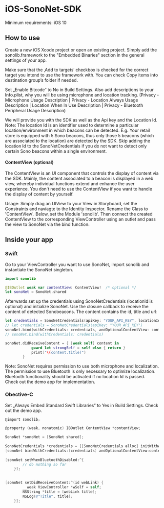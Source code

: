 # iOS-SonoNet-SDK

Minimum requirements: iOS 10

## How to use

Create a new iOS Xcode project or open an existing project. Simply add the sonolib.framework to the "Embedded Binaries" section in the general settings of your app.

Make sure that the ‚Add to targets‘ checkbox is checked for the correct target you intend to use the framework with. You can check Copy items into destination group’s folder if needed.

Set „Enable Bitcode“ to No in Build Settings.
Also add descriptions to your Info.plist, why you will be using microphone and location tracking.
(Privacy - Microphone Usage Description | Privacy - Location Always Usage Description | Location When In Use Description | Privacy - Bluetooth Peripheral Usage Description)

We will provide you with the SDK as well as the Api key and the Location Id. Note: The location Id is an identifier used to determine a particular location/environment in which beacons can be detected. E.g. Your retail store is equipped with 5 Sono beacons, thus only those 5 beacons (which are associated to the location) are detected by the SDK. Skip adding the location Id to the SonoNetCredentials if you do not want to detect only certain Sono beacons within a single environment.

#### ContentView (optional)
The ContentView is an UI component that controls the display of content via the SDK. Mainly, the content associated to a beacon is displayed in a web view, whereby individual functions extend and enhance the user experience. You don't need to use the ContentView if you want to handle the display of content by yourself.

Usage: Simply drag an UIView to your View in Storyboard, set the Constraints and naviagte to the Identity Inspector. Rename the Class to 'ContentView'. Below, set the Module 'sonolib'. Then connect the created ContentView to the corresponding ViewController using an outlet and pass the view to SonoNet via the bind function.


## Inside your app

### Swift

Go to your ViewController you want to use SonoNet, import sonolib and instantiate the SonoNet singleton.

```swift
import sonolib

@IBOutlet weak var contentView: ContentView!  /* optional */
let sonoNet = SonoNet.shared
```

Afterwards set up the credentials using SonoNetCredentials (locationId is optional) and initialize SonoNet. Use the closure callback to receive the content of detected Sonobeacons. The content contains the id, title and url:

```swift
let credentials = SonoNetCredentials(apiKey: "YOUR_API_KEY", locationId: "LOCATION_ID") /* REPLACE WITH YOUR CREDENTIALS */
// let credentials = SonoNetCredentials(apiKey: "YOUR_API_KEY")
sonoNet.bind(withCredentials: credentials, andOptionalContentView: contentView) /* optional */
// sonoNet.bind(withCredentials: credentials)

sonoNet.didReceiveContent = { [weak self] content in
            guard let strongSelf = self else { return }
            print("\(content.title)")
        }
```

Note: SonoNet requires permission to use both microphone and localization. The permission to use Bluetooth is only necessary to optimize localization. Bluetooth functionality should be activated if no location Id is passed. Check out the demo app for implementation.

### Obective-C

Set „Always Embed Standard Swift Libraries“ to Yes in Build Settings. Check out the demo app.

```objective-C
@import sonolib;

@property (weak, nonatomic) IBOutlet ContentView *contentView;

SonoNet *sonoNet = [SonoNet shared];
 
SonoNetCredentials *credentials = [[SonoNetCredentials alloc] initWithApiKey:@"YOUR_API_KEY" locationId:@"LOCATION_ID"];
[sonoNet bindWithCredentials:(credentials) andOptionalContentView:contentView];
    
[sonoNet setWhenBluetoothDisabled:^{
        // do nothing so far
    }];
    
    
[sonoNet setDidReceiveContent:^(id webLink) {
        __weak ViewController *wSelf = self;
        NSString *title = [webLink title];
        NSLog(@"Title", title);
    }];
```
